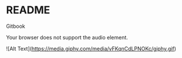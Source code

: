 # README

Gitbook

Your browser does not support the audio element.

!\[Alt Text]\(https://media.giphy.com/media/vFKqnCdLPNOKc/giphy.gif)

